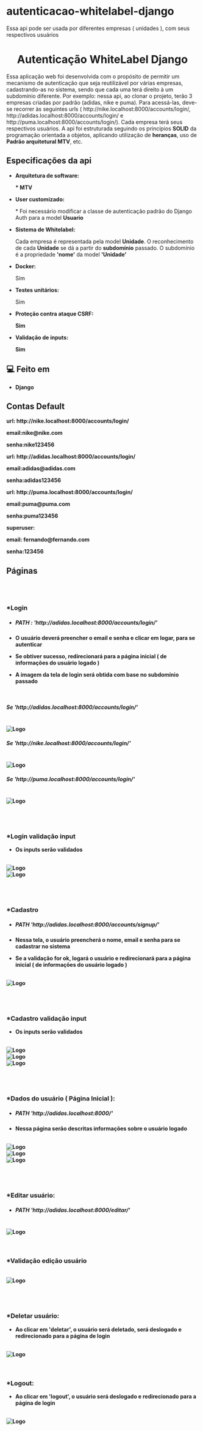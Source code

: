 # autenticacao-whitelabel-django
Essa api pode ser usada por diferentes empresas ( unidades ), com seus respectivos usuários


<h1 align="center" id="title">Autenticação WhiteLabel Django</h1>

<p id="description">Essa aplicação web foi desenvolvida com o propósito de permitir um mecanismo de autenticação que seja reutilizável por várias empresas, cadastrando-as no sistema, sendo que cada uma terá direito à um subdomínio diferente. Por exemplo: nessa api, ao clonar o projeto, terão 3 empresas criadas por padrão (adidas, nike e puma). Para acessá-las, deve-se recorrer às seguintes urls ( http://nike.localhost:8000/accounts/login/, http://adidas.localhost:8000/accounts/login/ e http://puma.localhost:8000/accounts/login/). Cada empresa terá seus respectivos usuários. A api foi estruturada seguindo os princípios <strong>SOLID</strong> da programação orientada a objetos, aplicando  utilização de <strong>heranças</strong>, uso de <strong>Padrão arquitetural MTV</strong>, etc.</p>

  <h2> Especificações da api</h2>

*   <p><strong>Arquitetura de software: </strong></p><strong>* MTV</strong> </p>
*    <p><strong>User customizado: </strong></p>* Foi necessário modificar a classe de autenticação padrão do Django Auth para a model <strong>Usuario</strong> </p>
*    <p><strong>Sistema de Whitelabel: </strong></p> Cada empresa é representada pela model <strong> Unidade</strong>. O reconhecimento de cada <strong>Unidade</strong> se dá a partir do <strong>subdomínio</strong> passado. O subdomínio é a propriedade <strong>'nome'</strong> da model <strong>'Unidade'</strong></p>
*    <p><strong>Docker: </strong></p> Sim </p>
*    <p><strong>Testes unitários: </strong></p> Sim </p>
*    <p><strong>Proteção contra ataque CSRF: </strong></p><strong> Sim </p>
*    <p><strong>Validação de inputs: </strong></p><strong> Sim </p>

  
<h2>💻 Feito em</h2>

*   Django

  <h2>Contas Default</h2>
  <p><strong>url</strong>: http://nike.localhost:8000/accounts/login/</p>
  <p><strong>email</strong>:nike@nike.com</p>
  <p><strong>senha</strong>:nike123456</p>

  <p><strong>url</strong>: http://adidas.localhost:8000/accounts/login/</p>
  <p><strong>email</strong>:adidas@adidas.com</p>
  <p><strong>senha</strong>:adidas123456 </p>

  <p><strong>url</strong>: http://puma.localhost:8000/accounts/login/</p>
 <p><strong>email</strong>:puma@puma.com</p>
  <p><strong>senha</strong>:puma123456</p>

  <p><strong>superuser</strong>:</p>
  <p><strong>email</strong>: fernando@fernando.com</p>
  <p><strong>senha</strong>:123456</p>

  
  
  <h2>Páginas</h2>
  <br>
  <br>

<h3>*Login</h3>
  <ul>
    <li><h5>PATH : 'http://adidas.localhost:8000/accounts/login/'</h56></li>
    <li><p>O usuário deverá preencher o email e senha e clicar em logar, para se autenticar</p></li>
    <li><p>Se obtiver sucesso, redirecionará para a página inicial ( de informações do usuário logado )</p></li>
    <li><p>A imagem da tela de login será obtida com base no subdomínio passado</p></li>
  </ul>
  <br>
  <h5>Se 'http://adidas.localhost:8000/accounts/login/'</h5>
  <br>
   <img src="prints\login-adidas.png" alt="Logo">
   <br>
  <h5>Se 'http://nike.localhost:8000/accounts/login/'</h5>
   <br>
   <img src="prints\login-nike.png" alt="Logo" >
   <br>
  <h5>Se 'http://puma.localhost:8000/accounts/login/'</h5>
   <br>
   <img src="prints\login-puma.png" alt="Logo" >
   <br>
  <br>
  <br>
  <br>


  <h3>*Login validação input</h3>
  <ul>
    <li>Os inputs serão validados</li>
    
  </ul>

  <br>
   <img src="prints\login-email-incorreto.png" alt="Logo" >
   <br>
   <img src="prints\login-email-invalido.png" alt="Logo">
   <br>
  <br>
  <br>
  <br>



  <h3>*Cadastro</h3>
  <ul>
    <li><h5>PATH 'http://adidas.localhost:8000/accounts/signup/'</h56></li>
    <li><p>Nessa tela, o usuário preencherá o nome, email e senha para se cadastrar no sistema</p></li>
    <li><p>Se a validação for ok, logará o usuário e redirecionará para a página inicial ( de informações do usuário logado )</p></li>

  </ul>
  <br>
   <img src="prints\cadastrar.png" alt="Logo" >
   <br>
  <br>
  <br>
  <br>


  <h3>*Cadastro validação input</h3>
  <ul>
    <li>Os inputs serão validados</li>
    
  </ul>
  <br>
   <img src="prints\cadastro-email-ja-cadastrado.png" alt="Logo" >
   <br>
   <img src="prints\cadastro-senha-divergente.png" alt="Logo" >
   <br>
   <img src="prints\cadastro-validacao.png" alt="Logo" >
   <br>
  <br>
  <br>
  <br>


  
  
  <h3>*Dados do usuário ( Página Inicial ):</h3>
  <ul>
    <li><h5>PATH 'http://adidas.localhost:8000/'</h56></li>
    <li><p>Nessa página serão descritas informações sobre o usuário logado</p></li>
  </ul>
  <br>
   <img src="prints\usuario-adidas.png" alt="Logo" >
   <br>
   <img src="prints\usuario-nike.png" alt="Logo" >
   <br>
   <img src="prints\usuario-puma.png" alt="Logo" >
   <br>
  <br>
  <br>
  <br>
  
  <h3>*Editar usuário:</h3>
  <ul>
    <li><h5>PATH 'http://adidas.localhost:8000/editar/'</h56></li>
  </ul>
  <br>
   <img src="prints\edicao-usuario.png" alt="Logo" >
  <br>
  <br>
  <br>

<h3>*Validação edição usuário</h3>
  <br>
   <img src="prints\edicao-usuario-validacao.png" alt="Logo" >
   <br>
  <br>
  <br>
  <br>
  
  <h3>*Deletar usuário:</h3>
  <ul>
    <li><p>Ao clicar em 'deletar', o usuário será deletado, será deslogado e redirecionado para a página de login</p></li>
  </ul>
  <br>
   <img src="prints\deletar.png" alt="Logo" >
  <br>
  <br>
  <br>
  <h3>*Logout:</h3>
  <ul>
    <li><p>Ao clicar em 'logout', o usuário será deslogado e redirecionado para a página de login</p></li>
  </ul>
    <br>
   <img src="prints\deslogar.png" alt="Logo" ">
  <br>
  <br>
  <br>


  
